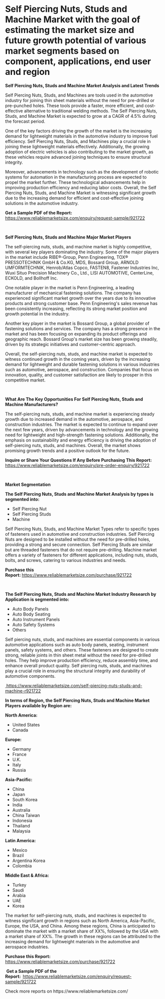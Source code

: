 <p><h1>Self Piercing Nuts, Studs and Machine Market with the goal of estimating the market size and future growth potential of various market segments based on component, applications, end user and region</h1></p><p><strong>Self Piercing Nuts, Studs and Machine Market Analysis and Latest Trends</strong></p>
<p><p>Self Piercing Nuts, Studs, and Machines are tools used in the automotive industry for joining thin sheet materials without the need for pre-drilled or pre-punched holes. These tools provide a faster, more efficient, and cost-effective alternative to traditional welding methods. The Self Piercing Nuts, Studs, and Machine Market is expected to grow at a CAGR of 4.5% during the forecast period.</p><p>One of the key factors driving the growth of the market is the increasing demand for lightweight materials in the automotive industry to improve fuel efficiency. Self Piercing Nuts, Studs, and Machines play a crucial role in joining these lightweight materials effectively. Additionally, the growing adoption of electric vehicles is also contributing to the market growth, as these vehicles require advanced joining techniques to ensure structural integrity.</p><p>Moreover, advancements in technology such as the development of robotic systems for automation in the manufacturing process are expected to propel the market further. These technological advancements help in improving production efficiency and reducing labor costs. Overall, the Self Piercing Nuts, Studs, and Machine Market is witnessing significant growth due to the increasing demand for efficient and cost-effective joining solutions in the automotive industry.</p></p>
<p><strong>Get a Sample PDF of the Report:&nbsp;</strong> <a href="https://www.reliablemarketsize.com/enquiry/request-sample/921722">https://www.reliablemarketsize.com/enquiry/request-sample/921722</a></p>
<p>&nbsp;</p>
<p><strong>Self Piercing Nuts, Studs and Machine Major Market Players</strong></p>
<p><p>The self-piercing nuts, studs, and machine market is highly competitive, with several key players dominating the industry. Some of the major players in the market include RIBE®-Group, Penn Engineering, TOX® PRESSOTECHNIK GmbH & Co.KG, MDS, Bossard Group, ARNOLD UMFORMTECHNIK, Henrob/Atlas Copco, FASTEN8, Fastener Industries Inc, Wuxi Situo Precision Machinery Co., Ltd., LISI AUTOMOTIVE, CenterLine, ECKOLD, and Bollhoff Inc.</p><p>One notable player in the market is Penn Engineering, a leading manufacturer of mechanical fastening solutions. The company has experienced significant market growth over the years due to its innovative products and strong customer base. Penn Engineering's sales revenue has been consistently increasing, reflecting its strong market position and growth potential in the industry.</p><p>Another key player in the market is Bossard Group, a global provider of fastening solutions and services. The company has a strong presence in the market and has been focusing on expanding its product offerings and geographic reach. Bossard Group's market size has been growing steadily, driven by its strategic initiatives and customer-centric approach.</p><p>Overall, the self-piercing nuts, studs, and machine market is expected to witness continued growth in the coming years, driven by the increasing demand for lightweight and durable fastening solutions in various industries such as automotive, aerospace, and construction. Companies that focus on innovation, quality, and customer satisfaction are likely to prosper in this competitive market.</p></p>
<p>&nbsp;</p>
<p><strong>What Are The Key Opportunities For Self Piercing Nuts, Studs and Machine Manufacturers?</strong></p>
<p><p>The self-piercing nuts, studs, and machine market is experiencing steady growth due to increased demand in the automotive, aerospace, and construction industries. The market is expected to continue to expand over the next few years, driven by advancements in technology and the growing need for lightweight and high-strength fastening solutions. Additionally, the emphasis on sustainability and energy efficiency is driving the adoption of self-piercing nuts, studs, and machines. Overall, the market shows promising growth trends and a positive outlook for the future.</p></p>
<p><strong>Inquire or Share Your Questions If Any Before Purchasing This Report:</strong> <a href="https://www.reliablemarketsize.com/enquiry/pre-order-enquiry/921722">https://www.reliablemarketsize.com/enquiry/pre-order-enquiry/921722</a></p>
<p>&nbsp;</p>
<p><strong>Market Segmentation</strong></p>
<p><strong>The Self Piercing Nuts, Studs and Machine Market Analysis by types is segmented into:</strong></p>
<p><ul><li>Self Piercing Nut</li><li>Self Piercing Studs</li><li>Machine</li></ul></p>
<p><p>Self Piercing Nuts, Studs, and Machine Market Types refer to specific types of fasteners used in automotive and construction industries. Self Piercing Nuts are designed to be installed without the need for pre-drilled holes, providing a strong and secure connection. Self Piercing Studs are similar but are threaded fasteners that do not require pre-drilling. Machine market offers a variety of fasteners for different applications, including nuts, studs, bolts, and screws, catering to various industries and needs.</p></p>
<p><strong>Purchase this Report:&nbsp;</strong><a href="https://www.reliablemarketsize.com/purchase/921722">https://www.reliablemarketsize.com/purchase/921722</a></p>
<p>&nbsp;</p>
<p><strong>The Self Piercing Nuts, Studs and Machine Market Industry Research by Application is segmented into:</strong></p>
<p><ul><li>Auto Body Panels</li><li>Auto Body Seating</li><li>Auto Instrument Panels</li><li>Auto Safety Systems</li><li>Others</li></ul></p>
<p><p>Self piercing nuts, studs, and machines are essential components in various automotive applications such as auto body panels, seating, instrument panels, safety systems, and others. These fasteners are designed to create strong, reliable joints in thin sheet metal without the need for pre-drilled holes. They help improve production efficiency, reduce assembly time, and enhance overall product quality. Self piercing nuts, studs, and machines play a crucial role in ensuring the structural integrity and durability of automotive components.</p></p>
<p><a href="https://www.reliablemarketsize.com/self-piercing-nuts-studs-and-machine-r921722">&nbsp;https://www.reliablemarketsize.com/self-piercing-nuts-studs-and-machine-r921722</a></p>
<p><strong>In terms of Region, the Self Piercing Nuts, Studs and Machine Market Players available by Region are:</strong></p>
<p>
    <p> <strong> North America: </strong>
        <ul>
            <li>United States</li>
            <li>Canada</li>
        </ul>
        </p> 
    <p> <strong> Europe: </strong>
        <ul>
            <li>Germany</li>
            <li>France</li>
            <li>U.K.</li>
            <li>Italy</li>
            <li>Russia</li>
        </ul>
        </p> 
    <p> <strong> Asia-Pacific: </strong>
        <ul>
            <li>China</li>
            <li>Japan</li>
            <li>South Korea</li>
            <li>India</li>
            <li>Australia</li>
            <li>China Taiwan</li>
            <li>Indonesia</li>
            <li>Thailand</li>
            <li>Malaysia</li>
        </ul>
        </p> 
    <p> <strong> Latin America: </strong>
        <ul>
            <li>Mexico</li>
            <li>Brazil</li>
            <li>Argentina Korea</li>
            <li>Colombia</li>
        </ul>
        </p> 
    <p> <strong> Middle East & Africa: </strong>
        <ul>
            <li>Turkey</li>
            <li>Saudi</li>
            <li>Arabia</li>
            <li>UAE</li>
            <li>Korea</li>
        </ul>
    </p>
    </p>
<p><p>The market for self-piercing nuts, studs, and machines is expected to witness significant growth in regions such as North America, Asia-Pacific, Europe, the USA, and China. Among these regions, China is anticipated to dominate the market with a market share of XX%, followed by the USA with a market share of XX%. The growth in these regions can be attributed to the increasing demand for lightweight materials in the automotive and aerospace industries.</p></p>
<p><strong>Purchase this Report: </strong><a href="https://www.reliablemarketsize.com/purchase/921722">https://www.reliablemarketsize.com/purchase/921722</a></p>
<p>&nbsp;<strong>Get a Sample PDF of the Report:&nbsp;&nbsp;</strong><a href="https://www.reliablemarketsize.com/enquiry/request-sample/921722">https://www.reliablemarketsize.com/enquiry/request-sample/921722</a></p>
<p><strong></strong></p>
<p>Check more reports on https://www.reliablemarketsize.com/</p>